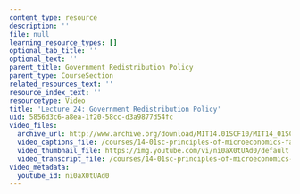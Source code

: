 ```yaml
---
content_type: resource
description: ''
file: null
learning_resource_types: []
optional_tab_title: ''
optional_text: ''
parent_title: Government Redistribution Policy
parent_type: CourseSection
related_resources_text: ''
resource_index_text: ''
resourcetype: Video
title: 'Lecture 24: Government Redistribution Policy'
uid: 5856d3c6-a8ea-1f20-58cc-d3a9877d54fc
video_files:
  archive_url: http://www.archive.org/download/MIT14.01SCF10/MIT14_01SCF10_lec24_300k.mp4
  video_captions_file: /courses/14-01sc-principles-of-microeconomics-fall-2011/e0065c1f2ffc55d7a65818f0d5b06067_ni0aX0tUAd0.vtt
  video_thumbnail_file: https://img.youtube.com/vi/ni0aX0tUAd0/default.jpg
  video_transcript_file: /courses/14-01sc-principles-of-microeconomics-fall-2011/64da4d515e390d2e865b1993d47e2621_ni0aX0tUAd0.pdf
video_metadata:
  youtube_id: ni0aX0tUAd0
---
```

